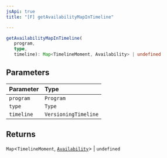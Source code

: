 ```yaml
---
jsApi: true
title: "[F] getAvailabilityMapInTimeline"

---
```

```ts
getAvailabilityMapInTimeline(
   program, 
   type, 
   timeline): Map<TimelineMoment, Availability> | undefined
```

## Parameters

| Parameter | Type |
| :------ | :------ |
| `program` | `Program` |
| `type` | `Type` |
| `timeline` | `VersioningTimeline` |

## Returns

`Map`<`TimelineMoment`, [`Availability`](../enumerations/Availability.md)\> \| `undefined`
